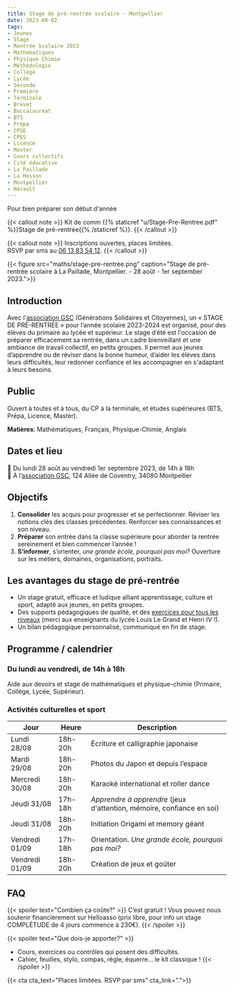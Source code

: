 ```yaml
---
title: Stage de pré-rentrée scolaire - Montpellier
date: 2023-08-02
tags:
- Jeunes
- Stage
- Rentrée Scolaire 2023
- Mathématiques
- Physique Chimie
- Méthodologie
- Collège
- Lycée
- Seconde 
- Première
- Terminale
- Brevet
- Baccalauréat
- BTS
- Prépa
- CPGE
- CPES
- Licence
- Master
- Cours collectifs
- Cité éducative
- La Paillade
- La Mosson
- Montpellier
- Hérault
---
```


Pour bien préparer son début d'année

<!--more-->

{{< callout note >}}
Kit de comm {{% staticref "u/Stage-Pre-Rentree.pdf" %}}Stage de pré-rentrée{{% /staticref %}}.
{{< /callout >}}

{{< callout note >}}
Inscriptions ouvertes, places limitées. <br>
RSVP par sms au <a href="tel:0613835412">06 13 83 54 12</a>.
{{< /callout >}}

{{< figure src="maths/stage-pre-rentree.png" caption="Stage de pré-rentrée scolaire à La Paillade, Montpellier. - 28 août - 1er september 2023.">}}

## Introduction

Avec l'[association GSC](https://www.jeveuxaider.gouv.fr/organisations/4859-generations-solidaires-et-citoyennes) (Générations Solidaires et Citoyennes), un « STAGE DE PRÉ-RENTRÉE » pour l’année scolaire 2023-2024 est organisé, pour des élèves du primaire au lycée et supérieur. Le stage d’été est l'occasion de préparer efficacement sa rentrée, dans un cadre bienveillant et une ambiance de travail collectif, en petits groupes. Il permet aux jeunes d’apprendre ou de réviser dans la bonne humeur, d’aider les élèves dans leurs difficultés, leur redonner confiance et les accompagner en s'adaptant à leurs besoins.

## Public

Ouvert à toutes et à tous, du CP à la terminale, et études supérieures (BTS, Prépa, Licence, Master).

<b>Matières</b>: Mathématiques, Français, Physique-Chimie, Anglais

## Dates et lieu

📅 Du lundi 28 août au vendredi 1er septembre 2023, de 14h à 18h <br>
 📍  À l’[association GSC](https://www.jeveuxaider.gouv.fr/organisations/4859-generations-solidaires-et-citoyennes), 124 Allée de Coventry, 34080 Montpellier

## Objectifs

1. <b>Consolider</b> les acquis pour progresser et se perfectionner. Réviser les notions clés des classes précédentes. Renforcer ses connaissances et son niveau.
2. <b>Préparer</b> son entrée dans la classe supérieure pour aborder la rentrée sereinement et bien commencer l’année !
3. <b>S’informer</b>, s’orienter, <i>une grande école, pourquoi pas moi?</i> Ouverture sur les métiers, domaines, organisations, portraits.

## Les avantages du stage de pré-rentrée

- Un stage gratuit, efficace et ludique alliant apprentissage, culture et sport, adapté aux jeunes, en petits groupes.
- Des supports pédagogiques de qualité, et des [exercices pour tous les niveaux](https://www.mtpcours.fr/c/maths/) (merci aux enseignants du lycée Louis Le Grand et Henri IV !).
- Un bilan pédagogique personnalisé, communiqué en fin de stage.

## Programme / calendrier

### Du lundi au vendredi, de 14h à 18h

Aide aux devoirs et stage de mathématiques et physique-chimie (Primaire, Collège, Lycée, Supérieur).

### Activités culturelles et sport

| Jour | Heure | Description |
|---|---|---|
|Lundi 28/08 | 18h-20h | Écriture et calligraphie japonaise |
|Mardi 29/08 | 18h-20h | Photos du Japon et depuis l’espace |
|Mercredi 30/08 | 18h-20h | Karaoké international et roller dance|
|Jeudi 31/08 | 17h-18h | <i>Apprendre à apprendre</i> (jeux d'attention, mémoire, confiance en soi) |
|Jeudi 31/08 | 18h-20h | Initiation Origami et memory géant|
|Vendredi 01/09 | 17h-18h | Orientation. <i>Une grande école, pourquoi pas moi?</i>|
|Vendredi 01/09 | 18h-20h | Création de jeux et goûter|

## FAQ

{{< spoiler text="Combien ça coûte?" >}}
C’est gratuit ! Vous pouvez nous soutenir financièrement sur Helloasso (prix libre, pour info un stage COMPLÉTUDE de 4 jours commence à 230€).
{{< /spoiler >}}

{{< spoiler text="Que dois-je apporter?" >}}
- Cours, exercices ou contrôles qui posent des difficultés.
- Cahier, feuilles, stylo, compas, règle, équerre... le kit classique !
{{< /spoiler >}}

{{< cta cta_text="Places limitées. RSVP par sms" cta_link=".">}}